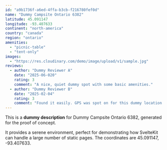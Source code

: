 ```yaml
---
id: "a9b1736f-a6ed-4ffa-b3cb-f216780fef0d"
name: "Dummy Campsite Ontario 6382"
latitude: 45.091147
longitude: -93.407633
continent: "north-america"
country: "canada"
region: "ontario"
amenities:
  - "picnic-table"
  - "tent-only"
images:
  - "https://res.cloudinary.com/demo/image/upload/v1/sample.jpg"
reviews:
  - author: "Dummy Reviewer A"
    date: "2025-06-020"
    rating: 3
    comment: "A nice, quiet dummy spot with some basic amenities."
  - author: "Dummy Reviewer B"
    date: "2025-02-04"
    rating: 3
    comment: "Found it easily. GPS was spot on for this dummy location."
---
```


This is a **dummy description** for Dummy Campsite Ontario 6382, generated for the proof of concept.

It provides a serene environment, perfect for demonstrating how SvelteKit can handle a large number of static pages. The coordinates are 45.091147, -93.407633.
